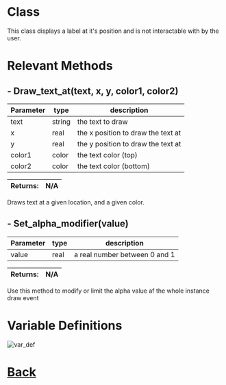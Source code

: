 # Class

This class displays a label at it's position and is not interactable with by the user.

# Relevant Methods

## - Draw_text_at(text, x, y, color1, color2)

| Parameter   |  type   |              description                   |
|--           |       --|--                                          |
|   text      | string  |           the text to draw                 |
|   x         | real    |      the x position to draw the text at    |
|   y         | real    |       the y position to draw the text at   |
|   color1    | color   |       the text color (top)                 |
|   color2    | color   |        the text color (bottom)              |

| Returns:  | N/A |
|--         |                             --|

Draws text at a given location, and a given color.

## - Set_alpha_modifier(value)

| Parameter   |  type   |              description                   |
|--           |       --|--                                          |
|   value      | real  |           a real number between 0 and 1     |

| Returns:  | N/A |
|--         |                             --|

Use this method to modify or limit the alpha value af the whole instance draw event

# Variable Definitions

![var_def](https://github.com/Ced30/GML-GUI-Library-GGL-Documentation/blob/main/Images/API/GGL_instance/parent_GGL_label.png)

# [Back](https://github.com/Ced30/GML-GUI-Library-GGL-Documentation/blob/main/API/Instance%20Classes.md)

